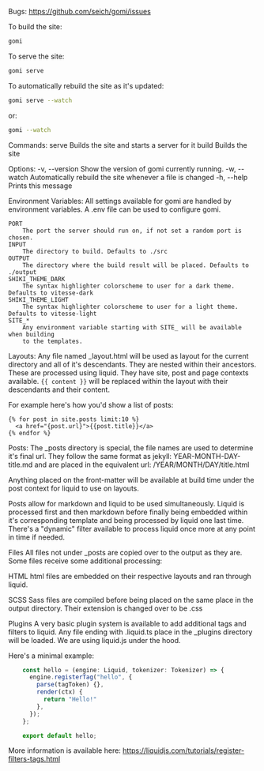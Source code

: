 Bugs: https://github.com/seich/gomi/issues

To build the site:

```sh
gomi
```

To serve the site:

```sh
gomi serve
```

To automatically rebuild the site as it's updated:

```sh
gomi serve --watch
```

or:

```sh
gomi --watch
```

Commands:
serve Builds the site and starts a server for it
build Builds the site

Options:
-v, --version
Show the version of gomi currently running.
-w, --watch
Automatically rebuild the site whenever a file is changed
-h, --help
Prints this message

Environment Variables:
All settings available for gomi are handled by environment variables. A .env file
can be used to configure gomi.

```
PORT
    The port the server should run on, if not set a random port is chosen.
INPUT
    The directory to build. Defaults to ./src
OUTPUT
    The directory where the build result will be placed. Defaults to ./output
SHIKI_THEME_DARK
    The syntax highlighter colorscheme to user for a dark theme. Defaults to vitesse-dark
SHIKI_THEME_LIGHT
    The syntax highlighter colorscheme to user for a light theme. Defaults to vitesse-light
SITE_*
    Any environment variable starting with SITE_ will be available when building
    to the templates.
```

Layouts:
Any file named \_layout.html will be used as layout for the current directory
and all of it's descendants. They are nested within their ancestors. These are
processed using liquid. They have site, post and page contexts available.
`{{ content }}` will be replaced within the layout with their descendants and
their content.

For example here's how you'd show a list of posts:

```liquid
{% for post in site.posts limit:10 %}
  <a href="{post.url}">{{post.title}}</a>
{% endfor %}
```

Posts:
The \_posts directory is special, the file names are used to determine it's final
url. They follow the same format as jekyll: YEAR-MONTH-DAY-title.md and are placed
in the equivalent url: /YEAR/MONTH/DAY/title.html

Anything placed on the front-matter will be available at build time under the post context
for liquid to use on layouts.

Posts allow for markdown and liquid to be used simultaneously. Liquid is processed
first and then markdown before finally being embedded within it's corresponding template
and being processed by liquid one last time. There's a "dynamic" filter available
to process liquid once more at any point in time if needed.

Files
All files not under \_posts are copied over to the output as they are. Some files
receive some additional processing:

HTML
html files are embedded on their respective layouts and ran through liquid.

SCSS
Sass files are compiled before being placed on the same place in the output directory.
Their extension is changed over to be .css

Plugins
A very basic plugin system is available to add additional tags and filters to liquid.
Any file ending with .liquid.ts place in the \_plugins directory will be loaded.
We are using liquid.js under the hood.

Here's a minimal example:

```javascript
    const hello = (engine: Liquid, tokenizer: Tokenizer) => {
      engine.registerTag("hello", {
        parse(tagToken) {},
        render(ctx) {
          return "Hello!"
        },
      });
    };

    export default hello;
```

More information is available here: https://liquidjs.com/tutorials/register-filters-tags.html
